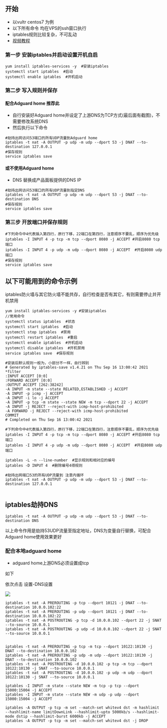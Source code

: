 ## 开始

 - 以vultr centos7 为例
 - 以下所有命令 均在VPS的ssh窗口执行
 - iptables规则比较复杂，不可乱动
 - [视频教程](https://www.youtube.com/watch?v=xIP0kRWWZEA)

### 第一步 安装iptables并启动设置开机自启

```
yum install iptables-services -y  #安装iptables
systemctl start iptables  #启动
systemctl enable iptables  #开机启动
```

### 第二步 写入规则并保存

#### 配合Adguard home 推荐此

- 自行安装好Adguard home并设定了上游DNS为TCP方式(最后面有截图)，不需要修改系统DNS
- 然后执行以下命令

```
#劫持出网访问53端口的所有UDP流量到Adguard home
iptables -t nat -A OUTPUT -p udp -m udp --dport 53 -j DNAT --to-destination 127.0.0.1
#保存规则
service iptables save 
```

#### 或不使用Adguard home

- DNS 替换成产品面板提供的DNS IP

```
#劫持出网访问53端口的所有UDP流量到指定DNS
iptables -t nat -A OUTPUT -p udp -m udp --dport 53 -j DNAT --to-destination DNS
#保存规则
service iptables save 
```

### 第三步 开放端口并保存规则

```
#下列命令中4代表插入第四行，原行下移，22端口在第四行，注意顺序不要乱，顺序为优先级
iptables -I INPUT 4 -p tcp -m tcp --dport 8080 -j ACCEPT #开启8080 tcp端口
iptables -I INPUT 4 -p udp -m udp --dport 8080 -j ACCEPT  #开启8080 udp端口
#保存规则
service iptables save
```

## 以下可能用到的命令示例

iptables防火墙与其它防火墙不能共存，自行检查是否有其它，有则需要停止并开机禁用

```
yum install iptables-services -y #安装iptables
//常用命令
systemctl status iptables  #状态
systemctl start iptables  #启动
systemctl stop iptables  #禁用
systemctl restart iptables  #重启
systemctl enable iptables  #开机启动
systemctl disable iptables  #开机禁用
service iptables save  #保存规则

#安装后默认规则一般为，小部分不一样，自行辨别
# Generated by iptables-save v1.4.21 on Thu Sep 16 13:00:42 2021
*filter
:INPUT ACCEPT [0:0]
:FORWARD ACCEPT [0:0]
:OUTPUT ACCEPT [262:38242]
-A INPUT -m state --state RELATED,ESTABLISHED -j ACCEPT
-A INPUT -p icmp -j ACCEPT
-A INPUT -i lo -j ACCEPT
-A INPUT -p tcp -m state --state NEW -m tcp --dport 22 -j ACCEPT
-A INPUT -j REJECT --reject-with icmp-host-prohibited
-A FORWARD -j REJECT --reject-with icmp-host-prohibited
COMMIT
# Completed on Thu Sep 16 13:00:42 2021

#下列命令中4代表插入第四行，原行下移，22端口在第四行，注意顺序不要乱，顺序为优先级
iptables -I INPUT 4 -p tcp -m tcp --dport 8080 -j ACCEPT #开启8080 tcp端口
iptables -I INPUT 4 -p udp -m udp --dport 8080 -j ACCEPT  #开启8080 udp端口

iptables -L -n --line-number  #显示规则和相对应的编号
iptables -D INPUT 4  #删除编号4得规则

#劫持出网端口53的所有UDP流量到 注意内循环
iptables -t nat -A OUTPUT -p udp -m udp --dport 53 -j DNAT --to-destination 127.0.0.1


```

## iptables劫持DNS


```
iptables -t nat -A OUTPUT -p udp -m udp --dport 53 -j DNAT --to-destination DNS
```

以上命令作用是劫持53UDP流量至指定地址，DNS为变量自行替换，可配合Adguard home使用效果更好

### 配合本地adguard home

- adguard home上游DNS必须设置成tcp

如下

依次点击 设置-DNS设置

![](https://www.nicoimg.com/file/nicoimg/tcpdns.png)

```
iptables -t nat -A PREROUTING -p tcp --dport 10121 -j DNAT --to-destination 10.0.0.102:22
iptables -t nat -A PREROUTING -p udp --dport 10121 -j DNAT --to-destination 10.0.0.102:22
iptables -t nat -A POSTROUTING -p tcp -d 10.0.0.102 --dport 22 -j SNAT --to-source 10.0.0.1
iptables -t nat -A POSTROUTING -p udp -d 10.0.0.102 --dport 22 -j SNAT --to-source 10.0.0.1


iptables -t nat -A PREROUTING -p tcp -m tcp --dport 10122:10130 -j DNAT --to-destination 10.0.0.102
iptables -t nat -A PREROUTING -p udp -m udp --dport 10122:10130 -j DNAT --to-destination 10.0.0.102
iptables -t nat -A POSTROUTING -d 10.0.0.102 -p tcp -m tcp --dport 10122:10130 -j SNAT --to-source 10.0.0.1
iptables -t nat -A POSTROUTING -d 10.0.0.102 -p udp -m udp --dport 10122:10130 -j SNAT --to-source 10.0.0.1
```
```
iptables -I INPUT -m state --state NEW -m tcp -p tcp --dport 15000:15004 -j ACCEPT
iptables -I INPUT -m state --state NEW -m udp -p udp --dport 15000:15004 -j ACCEPT
```


 ```
iptables -A OUTPUT -p tcp -m set --match-set whitev4 dst -m hashlimit --hashlimit-name limitDownLink --hashlimit-upto 5000kb/s --hashlimit-mode dstip --hashlimit-burst 6000kb -j ACCEPT
iptables -A OUTPUT -p tcp -m set --match-set whitev4 dst -j DROP
```

